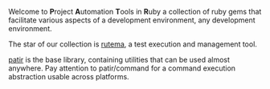 Welcome to **P**roject **A**utomation **T**ools in **R**uby a collection of ruby gems that facilitate various aspects of a development environment, any development environment.

The star of our collection is [rutema](https://github.com/damphyr/rutema/tree/master/rutema), a test execution and management tool.

[patir](https://github.com/damphyr/rutema/tree/master/patir) is the base library, containing utilities that can be used almost anywhere. Pay attention to patir/command for a command execution abstraction usable across platforms.